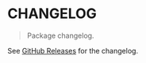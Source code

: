 # CHANGELOG

> Package changelog.

See [GitHub Releases](https://github.com/stdlib-js/stats-base-dists-pareto-type1-mode/releases) for the changelog.